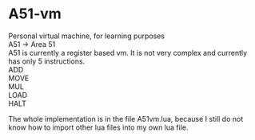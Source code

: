# A51-vm
Personal virtual machine, for learning purposes  
A51 -> Area 51  
A51 is currently a register based vm. It is not very complex and currently has only 5 instructions.  
ADD  
MOVE  
MUL  
LOAD  
HALT  

The whole implementation is in the file A51vm.lua, because I still do not know how to import other lua files into my own lua file.
